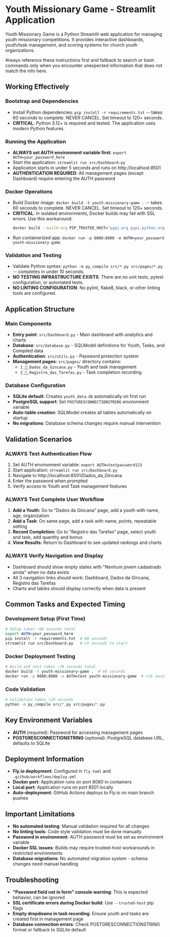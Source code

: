 # Youth Missionary Game - Streamlit Application

Youth Missionary Game is a Python Streamlit web application for managing youth missionary competitions. It provides interactive dashboards, youth/task management, and scoring systems for church youth organizations.

Always reference these instructions first and fallback to search or bash commands only when you encounter unexpected information that does not match the info here.

## Working Effectively

### Bootstrap and Dependencies
- Install Python dependencies: `pip install -r requirements.txt` -- takes 60 seconds to complete. NEVER CANCEL. Set timeout to 120+ seconds.
- **CRITICAL**: Python 3.12+ is required and tested. The application uses modern Python features.

### Running the Application
- **ALWAYS set AUTH environment variable first**: `export AUTH=your_password_here`
- Start the application: `streamlit run src/Dashboard.py`
- Application starts in under 5 seconds and runs on http://localhost:8501
- **AUTHENTICATION REQUIRED**: All management pages (except Dashboard) require entering the AUTH password

### Docker Operations
- Build Docker image: `docker build -t youth-missionary-game .` -- takes 60 seconds to complete. NEVER CANCEL. Set timeout to 120+ seconds.
- **CRITICAL**: In isolated environments, Docker builds may fail with SSL errors. Use this workaround:
  ```bash
  docker build --build-arg PIP_TRUSTED_HOST="pypi.org pypi.python.org files.pythonhosted.org" -t youth-missionary-game .
  ```
- Run containerized app: `docker run -p 8080:8080 -e AUTH=your_password youth-missionary-game`

### Validation and Testing
- Validate Python syntax: `python -m py_compile src/*.py src/pages/*.py` -- completes in under 10 seconds.
- **NO TESTING INFRASTRUCTURE EXISTS**: There are no unit tests, pytest configuration, or automated tests.
- **NO LINTING CONFIGURATION**: No pylint, flake8, black, or other linting tools are configured.

## Application Structure

### Main Components
- **Entry point**: `src/Dashboard.py` - Main dashboard with analytics and charts
- **Database**: `src/database.py` - SQLModel definitions for Youth, Tasks, and Compiled data
- **Authentication**: `src/utils.py` - Password protection system
- **Management pages**: `src/pages/` directory contains:
  - `1_📁_Dados_da_Gincana.py` - Youth and task management
  - `2_📝_Registro_das_Tarefas.py` - Task completion recording

### Database Configuration
- **SQLite default**: Creates `youth_data.db` automatically on first run
- **PostgreSQL support**: Set `POSTGRESCONNECTIONSTRING` environment variable
- **Auto-table creation**: SQLModel creates all tables automatically on startup
- **No migrations**: Database schema changes require manual intervention

## Validation Scenarios

### ALWAYS Test Authentication Flow
1. Set AUTH environment variable: `export AUTH=testpassword123`
2. Start application: `streamlit run src/Dashboard.py`
3. Navigate to http://localhost:8501/Dados_da_Gincana
4. Enter the password when prompted
5. Verify access to Youth and Task management features

### ALWAYS Test Complete User Workflow
1. **Add a Youth**: Go to "Dados da Gincana" page, add a youth with name, age, organization
2. **Add a Task**: On same page, add a task with name, points, repeatable setting
3. **Record Completion**: Go to "Registro das Tarefas" page, select youth and task, add quantity and bonus
4. **View Results**: Return to Dashboard to see updated rankings and charts

### ALWAYS Verify Navigation and Display
- Dashboard should show empty states with "Nenhum jovem cadastrado ainda" when no data exists
- All 3 navigation links should work: Dashboard, Dados da Gincana, Registro das Tarefas
- Charts and tables should display correctly when data is present

## Common Tasks and Expected Timing

### Development Setup (First Time)
```bash
# Setup takes ~60 seconds total
export AUTH=your_password_here
pip install -r requirements.txt  # 60 seconds
streamlit run src/Dashboard.py   # <5 seconds to start
```

### Docker Deployment Testing
```bash
# Build and test takes ~70 seconds total
docker build -t youth-missionary-game .  # 60 seconds
docker run -p 8080:8080 -e AUTH=test youth-missionary-game  # <10 seconds
```

### Code Validation
```bash
# Validation takes <10 seconds
python -m py_compile src/*.py src/pages/*.py
```

## Key Environment Variables
- **AUTH** (required): Password for accessing management pages
- **POSTGRESCONNECTIONSTRING** (optional): PostgreSQL database URL, defaults to SQLite

## Deployment Information
- **Fly.io deployment**: Configured in `fly.toml` and `.github/workflows/deploy.yml`
- **Docker port**: Application runs on port 8080 in containers
- **Local port**: Application runs on port 8501 locally
- **Auto-deployment**: GitHub Actions deploys to Fly.io on main branch pushes

## Important Limitations
- **No automated testing**: Manual validation required for all changes
- **No linting tools**: Code style validation must be done manually
- **Password in environment**: AUTH password must be set as environment variable
- **Docker SSL issues**: Builds may require trusted-host workarounds in restricted environments
- **Database migrations**: No automated migration system - schema changes need manual handling

## Troubleshooting
- **"Password field not in form" console warning**: This is expected behavior, can be ignored
- **SSL certificate errors during Docker build**: Use `--trusted-host` pip flags
- **Empty dropdowns in task recording**: Ensure youth and tasks are created first in management page
- **Database connection errors**: Check POSTGRESCONNECTIONSTRING format or fallback to SQLite default